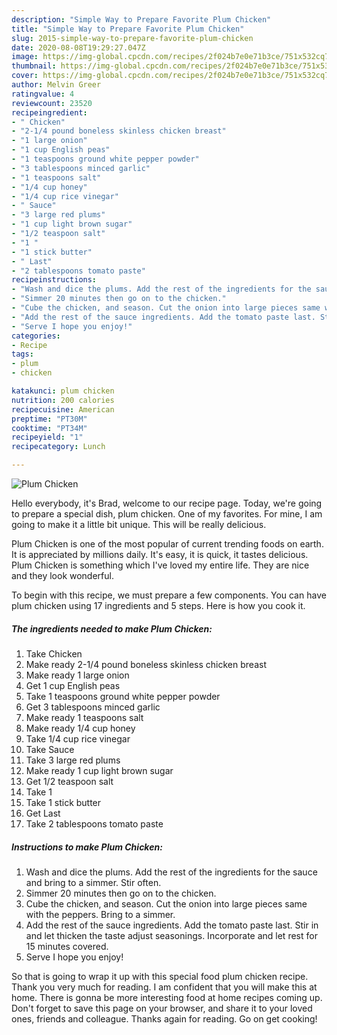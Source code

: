 ```yaml
---
description: "Simple Way to Prepare Favorite Plum Chicken"
title: "Simple Way to Prepare Favorite Plum Chicken"
slug: 2015-simple-way-to-prepare-favorite-plum-chicken
date: 2020-08-08T19:29:27.047Z
image: https://img-global.cpcdn.com/recipes/2f024b7e0e71b3ce/751x532cq70/plum-chicken-recipe-main-photo.jpg
thumbnail: https://img-global.cpcdn.com/recipes/2f024b7e0e71b3ce/751x532cq70/plum-chicken-recipe-main-photo.jpg
cover: https://img-global.cpcdn.com/recipes/2f024b7e0e71b3ce/751x532cq70/plum-chicken-recipe-main-photo.jpg
author: Melvin Greer
ratingvalue: 4
reviewcount: 23520
recipeingredient:
- " Chicken"
- "2-1/4 pound boneless skinless chicken breast"
- "1 large onion"
- "1 cup English peas"
- "1 teaspoons ground white pepper powder"
- "3 tablespoons minced garlic"
- "1 teaspoons salt"
- "1/4 cup honey"
- "1/4 cup rice vinegar"
- " Sauce"
- "3 large red plums"
- "1 cup light brown sugar"
- "1/2 teaspoon salt"
- "1 "
- "1 stick butter"
- " Last"
- "2 tablespoons tomato paste"
recipeinstructions:
- "Wash and dice the plums. Add the rest of the ingredients for the sauce and bring to a simmer. Stir often."
- "Simmer 20 minutes then go on to the chicken."
- "Cube the chicken, and season. Cut the onion into large pieces same with the peppers. Bring to a simmer."
- "Add the rest of the sauce ingredients. Add the tomato paste last. Stir in and let thicken the taste adjust seasonings. Incorporate and let rest for 15 minutes covered."
- "Serve I hope you enjoy!"
categories:
- Recipe
tags:
- plum
- chicken

katakunci: plum chicken 
nutrition: 200 calories
recipecuisine: American
preptime: "PT30M"
cooktime: "PT34M"
recipeyield: "1"
recipecategory: Lunch

---
```



![Plum Chicken](https://img-global.cpcdn.com/recipes/2f024b7e0e71b3ce/751x532cq70/plum-chicken-recipe-main-photo.jpg)

Hello everybody, it's Brad, welcome to our recipe page. Today, we're going to prepare a special dish, plum chicken. One of my favorites. For mine, I am going to make it a little bit unique. This will be really delicious.

Plum Chicken is one of the most popular of current trending foods on earth. It is appreciated by millions daily. It's easy, it is quick, it tastes delicious. Plum Chicken is something which I've loved my entire life. They are nice and they look wonderful.




To begin with this recipe, we must prepare a few components. You can have plum chicken using 17 ingredients and 5 steps. Here is how you cook it.

<!--inarticleads1-->

##### The ingredients needed to make Plum Chicken:

1. Take  Chicken
1. Make ready 2-1/4 pound boneless skinless chicken breast
1. Make ready 1 large onion
1. Get 1 cup English peas
1. Take 1 teaspoons ground white pepper powder
1. Get 3 tablespoons minced garlic
1. Make ready 1 teaspoons salt
1. Make ready 1/4 cup honey
1. Take 1/4 cup rice vinegar
1. Take  Sauce
1. Take 3 large red plums
1. Make ready 1 cup light brown sugar
1. Get 1/2 teaspoon salt
1. Take 1 
1. Take 1 stick butter
1. Get  Last
1. Take 2 tablespoons tomato paste




<!--inarticleads2-->

##### Instructions to make Plum Chicken:

1. Wash and dice the plums. Add the rest of the ingredients for the sauce and bring to a simmer. Stir often.
1. Simmer 20 minutes then go on to the chicken.
1. Cube the chicken, and season. Cut the onion into large pieces same with the peppers. Bring to a simmer.
1. Add the rest of the sauce ingredients. Add the tomato paste last. Stir in and let thicken the taste adjust seasonings. Incorporate and let rest for 15 minutes covered.
1. Serve I hope you enjoy!




So that is going to wrap it up with this special food plum chicken recipe. Thank you very much for reading. I am confident that you will make this at home. There is gonna be more interesting food at home recipes coming up. Don't forget to save this page on your browser, and share it to your loved ones, friends and colleague. Thanks again for reading. Go on get cooking!
